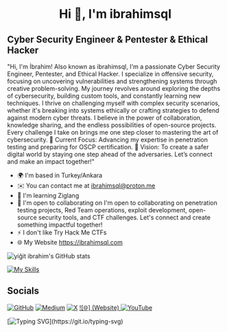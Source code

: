 <h1 align="center">Hi 👋, I'm ibrahimsql</h1>

Cyber Security Engineer & Pentester & Ethical Hacker
---
"Hi, I'm İbrahim! Also known as ibrahimsql, I'm a passionate Cyber Security Engineer, Pentester, and Ethical Hacker. I specialize in offensive security, focusing on uncovering vulnerabilities and strengthening systems through creative problem-solving. My journey revolves around exploring the depths of cybersecurity, building custom tools, and constantly learning new techniques. I thrive on challenging myself with complex security scenarios, whether it's breaking into systems ethically or crafting strategies to defend against modern cyber threats. I believe in the power of collaboration, knowledge sharing, and the endless possibilities of open-source projects. Every challenge I take on brings me one step closer to mastering the art of cybersecurity. 🚀 Current Focus: Advancing my expertise in penetration testing and preparing for OSCP certification. 🎯 Vision: To create a safer digital world by staying one step ahead of the adversaries. Let’s connect and make an impact together!"

* 🌍  I'm based in Turkey/Ankara
* ✉️  You can contact me at ibrahimsql@proton.me
* 🧠  I'm learning Ziglang
* 🤝  I'm open to collaborating on I'm open to collaborating on penetration testing projects, Red Team operations, exploit development, open-source security tools, and CTF challenges. Let's connect and create something impactful together!
* ⚡  I don't like Try Hack Me CTFs
* 🌐 My Website https://ibrahimsql.com  

![yiğit ibrahim's GitHub stats](https://github-readme-stats.vercel.app/api?username=ibrahmsql&show_icons=true&theme=radical)


[![My Skills](https://skillicons.dev/icons?i=arch,azure,bash,c,cs,cpp,debian,nim,kali,mysql,linux,aws,go,perl,aws,docker,graphql,redhat,zig,raspberrypi,vala,linux,js,lua,gcp,apple,md,obsidian,powershell,py,rust,vim,visualstudio,vscode,postman,ruby,crystal,windows,asm)](https://skillicons.dev)


## Socials

[![GitHub](https://img.shields.io/badge/GitHub-000?style=for-the-badge&logo=github&logoColor=white)](https://github.com/ibrahmsql)
[![Medium](https://img.shields.io/badge/Medium-000?style=for-the-badge&logo=medium&logoColor=white)](https://medium.com/@ibrahimsql)
[![X](https://img.shields.io/badge/X-000?style=for-the-badge&logo=twitter&logoColor=white)](https://x.com/ibrahimsql)
[![🌐] (Website) ](https://ibrahimsql.com/about)
[![YouTube](https://img.shields.io/badge/YouTube-FF0000?style=for-the-badge&logo=youtube&logoColor=white)](https://youtube.com/@ibrahmsql)



[![Typing SVG](https://readme-typing-svg.herokuapp.com?font=Fira+Code&duration=2000&pause=500&color=1FF773&multiline=true&width=435&height=180&lines=gocat+-listen+3306;listening+on+%5B0.0.0.0%5D+3306+...;connect+to+%5Bibrahimsql%5D+profile;%24+script+%2Fdev%2Fnull+-c+bash;ibrahimsql%40fbi.gov%3A~%24+./order66;..............................;............PwN3d!............;..............................;..............................;..............................;..............................;..............................;)](https://git.io/typing-svg)
